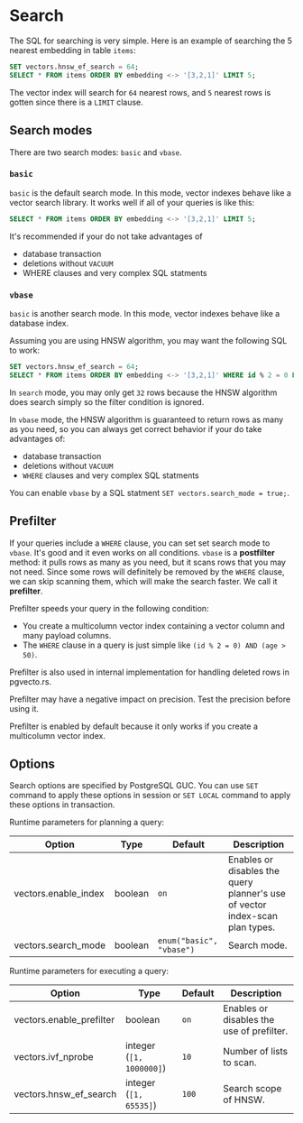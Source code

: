 # Search

The SQL for searching is very simple. Here is an example of searching the $5$ nearest embedding in table `items`:

```sql
SET vectors.hnsw_ef_search = 64;
SELECT * FROM items ORDER BY embedding <-> '[3,2,1]' LIMIT 5;
```

The vector index will search for `64` nearest rows, and `5` nearest rows is gotten since there is a `LIMIT` clause.

## Search modes

There are two search modes: `basic` and `vbase`.

### `basic`

`basic` is the default search mode. In this mode, vector indexes behave like a vector search library. It works well if all of your queries is like this:

```sql
SELECT * FROM items ORDER BY embedding <-> '[3,2,1]' LIMIT 5;
```

It's recommended if your do not take advantages of

* database transaction
* deletions without `VACUUM`
* WHERE clauses and very complex SQL statments

### `vbase`

`basic` is another search mode. In this mode, vector indexes behave like a database index.

Assuming you are using HNSW algorithm, you may want the following SQL to work:

```sql
SET vectors.hnsw_ef_search = 64;
SELECT * FROM items ORDER BY embedding <-> '[3,2,1]' WHERE id % 2 = 0 LIMIT 64;
```

In `search` mode, you may only get `32` rows because the HNSW algorithm does search simply so the filter condition is ignored.

In `vbase` mode, the HNSW algorithm is guaranteed to return rows as many as you need, so you can always get correct behavior if your do take advantages of:

* database transaction
* deletions without `VACUUM`
* `WHERE` clauses and very complex SQL statments

You can enable `vbase` by a SQL statment `SET vectors.search_mode = true;`.

## Prefilter

If your queries include a `WHERE` clause, you can set set search mode to `vbase`. It's good and it even works on all conditions. `vbase` is a **postfilter** method: it pulls rows as many as you need, but it scans rows that you may not need. Since some rows will definitely be removed by the `WHERE` clause, we can skip scanning them, which will make the search faster. We call it **prefilter**.

Prefilter speeds your query in the following condition:

* You create a multicolumn vector index containing a vector column and many payload columns.
* The `WHERE` clause in a query is just simple like `(id % 2 = 0) AND (age >  50)`.

Prefilter is also used in internal implementation for handling deleted rows in pgvecto.rs.

Prefilter may have a negative impact on precision. Test the precision before using it.

Prefilter is enabled by default because it only works if you create a multicolumn vector index.

## Options

Search options are specified by PostgreSQL GUC. You can use `SET` command to apply these options in session or `SET LOCAL` command to apply these options in transaction.

Runtime parameters for planning a query:

| Option               | Type    | Default                  | Description                                                                  |
| -------------------- | ------- | ------------------------ | ---------------------------------------------------------------------------- |
| vectors.enable_index | boolean | `on`                     | Enables or disables the query planner's use of vector index-scan plan types. |
| vectors.search_mode  | boolean | `enum("basic", "vbase")` | Search mode.                                                                 |

Runtime parameters for executing a query:

| Option                   | Type                     | Default | Description                               |
| ------------------------ | ------------------------ | ------- | ----------------------------------------- |
| vectors.enable_prefilter | boolean                  | `on`    | Enables or disables the use of prefilter. |
| vectors.ivf_nprobe       | integer (`[1, 1000000]`) | `10`    | Number of lists to scan.                  |
| vectors.hnsw_ef_search   | integer (`[1, 65535]`)   | `100`   | Search scope of HNSW.                     |
